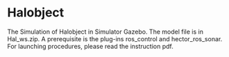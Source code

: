 # Halobject
The Simulation of Halobject in Simulator Gazebo.
The model file is in Hal_ws.zip.
A prerequisite is the plug-ins ros_control and hector_ros_sonar.
For launching procedures, please read the instruction pdf.
